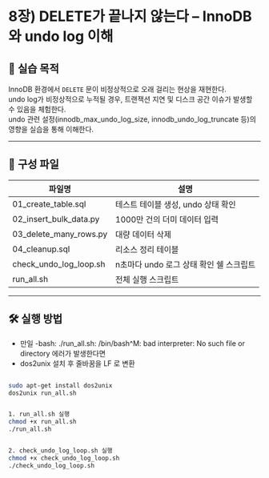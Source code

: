 # 8장) DELETE가 끝나지 않는다 – InnoDB와 undo log 이해


## 📌 실습 목적

InnoDB 환경에서 `DELETE` 문이 비정상적으로 오래 걸리는 현상을 재현한다.  
undo log가 비정상적으로 누적될 경우, 트랜잭션 지연 및 디스크 공간 이슈가 발생할 수 있음을 체험한다.  
undo 관련 설정(innodb_max_undo_log_size, innodb_undo_log_truncate 등)의 영향을 실습을 통해 이해한다.


---


## 📁 구성 파일

| 파일명 | 설명 |
|--------|------|
| 01_create_table.sql | 테스트 테이블 생성, undo 상태 확인 |
| 02_insert_bulk_data.py | 1000만 건의 더미 데이터 입력 |
| 03_delete_many_rows.py | 대량 데이터 삭제 |
| 04_cleanup.sql | 리소스 정리 테이블 |
| check_undo_log_loop.sh | n초마다 undo 로그 상태 확인 쉘 스크립트 |
| run_all.sh | 전체 실행 스크립트 |


---


## 🛠️ 실행 방법

- 만일 -bash: ./run_all.sh: /bin/bash^M: bad interpreter: No such file or directory 에러가 발생한다면
- dos2unix 설치 후 줄바꿈을 LF 로 변환
  
```bash

sudo apt-get install dos2unix
dos2unix run_all.sh


1. run_all.sh 실행
chmod +x run_all.sh
./run_all.sh


2. check_undo_log_loop.sh 실행
chmod +x check_undo_log_loop.sh
./check_undo_log_loop.sh
